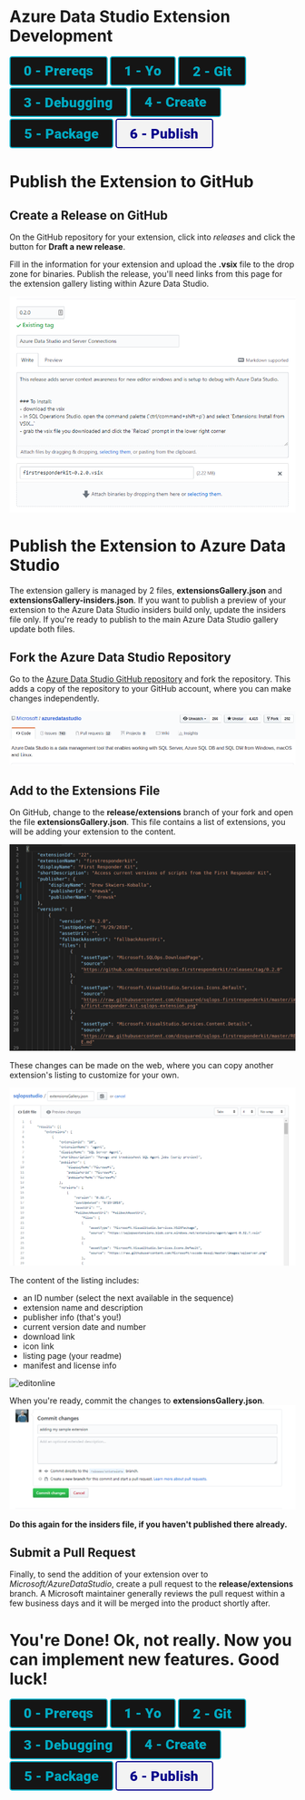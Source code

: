 # Azure Data Studio Extension Development

[![Prereqs](/images/buttons/button_prereqs.png)](0-Prereqs.md)
[![Prereqs](/images/buttons/button_yo.png)](1-Yo.md)
[![Prereqs](/images/buttons/button_git.png)](2-Git.md)
[![Prereqs](/images/buttons/button_debugging.png)](3-Debugging.md)
[![Prereqs](/images/buttons/button_create.png)](4-CodeCreate.md)
[![Prereqs](/images/buttons/button_package.png)](5-Package.md)
[![Prereqs](/images/buttons2/button_publish.png)](6-Publish.md)

# Publish the Extension to GitHub

## Create a Release on GitHub
On the GitHub repository for your extension, click into *releases* and click the button for **Draft a new release**.

Fill in the information for your extension and upload the **.vsix** file to the drop zone for binaries.  Publish the release, you'll need links from this page for the extension gallery listing within Azure Data Studio.

![Release](/images/6/release.PNG)

# Publish the Extension to Azure Data Studio

The extension gallery is managed by 2 files, **extensionsGallery.json** and **extensionsGallery-insiders.json**. If you want to publish a preview of your extension to the Azure Data Studio insiders build only, update the insiders file only. If you're ready to publish to the main Azure Data Studio gallery update both files.

## Fork the Azure Data Studio Repository

Go to the [Azure Data Studio GitHub repository](https://github.com/Microsoft/azuredatastudio) and fork the repository. This adds a copy of the repository to your GitHub account, where you can make changes independently.

![Fork](/images/6/fork.png)

## Add to the Extensions File

On GitHub, change to the **release/extensions** branch of your fork and open the file **extensionsGallery.json**.  This file contains a list of extensions, you will be adding your extension to the content.

![extjson](/images/6/listing.png)


These changes can be made on the web, where you can copy another extension's listing to customize for your own.

![editonline](/images/6/edit_online.png)

The content of the listing includes:
- an ID number (select the next available in the sequence)
- extension name and description
- publisher info (that's you!)
- current version date and number
- download link
- icon link
- listing page (your readme)
- manifest and license info


![editonline](/images/summit_gifs/extgallery.gif)

When you're ready, commit the changes to **extensionsGallery.json**.
![commit](/images/6/commit.png)


**Do this again for the insiders file, if you haven't published there already.**

## Submit a Pull Request
Finally, to send the addition of your extension over to *Microsoft/AzureDataStudio*, create a pull request to the **release/extensions** branch.  A Microsoft maintainer generally reviews the pull request within a few business days and it will be merged into the product shortly after.


# You're Done! Ok, not really. Now you can implement new features.  Good luck!


[![Prereqs](/images/buttons/button_prereqs.png)](0-Prereqs.md)
[![Prereqs](/images/buttons/button_yo.png)](1-Yo.md)
[![Prereqs](/images/buttons/button_git.png)](2-Git.md)
[![Prereqs](/images/buttons/button_debugging.png)](3-Debugging.md)
[![Prereqs](/images/buttons/button_create.png)](4-CodeCreate.md)
[![Prereqs](/images/buttons/button_package.png)](5-Package.md)
[![Prereqs](/images/buttons2/button_publish.png)](6-Publish.md)
